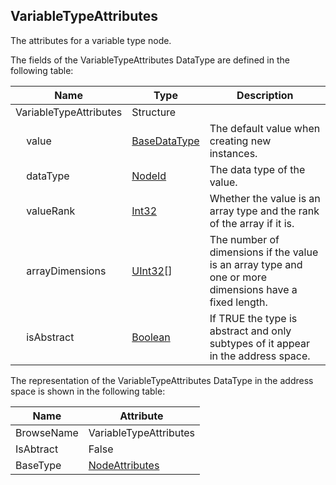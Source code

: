 <!-- datatype -->
## VariableTypeAttributes
The attributes for a variable type node.  
<!-- end of description -->
The fields of the VariableTypeAttributes DataType are defined in the following table:  

|Name|Type|Description|
|---|---|---|
|VariableTypeAttributes|Structure||
|&nbsp;&nbsp;&nbsp;&nbsp;value|[BaseDataType](../../../Part3/DataTypes/BaseDataType/readme.md)|The default value when creating new instances.|
|&nbsp;&nbsp;&nbsp;&nbsp;dataType|[NodeId](../../../Part3/DataTypes/NodeId/readme.md)|The data type of the value.|
|&nbsp;&nbsp;&nbsp;&nbsp;valueRank|[Int32](../../../Part3/DataTypes/Int32/readme.md)|Whether the value is an array type and the rank of the array if it is.|
|&nbsp;&nbsp;&nbsp;&nbsp;arrayDimensions|[UInt32](../../../Part3/DataTypes/UInt32/readme.md)[]|The number of dimensions if the value is an array type and one or more dimensions have a fixed length.|
|&nbsp;&nbsp;&nbsp;&nbsp;isAbstract|[Boolean](../../../Part3/DataTypes/Boolean/readme.md)|If TRUE the type is abstract and only subtypes of it appear in the address space.|

The representation of the VariableTypeAttributes DataType in the address space is shown in the following table:  

|Name|Attribute|
|---|---|
|BrowseName|VariableTypeAttributes|
|IsAbtract|False|
|BaseType|[NodeAttributes](../../../Part4/Services/NodeAttributes/readme.md)|

